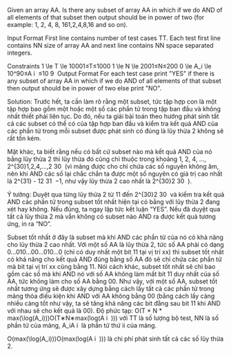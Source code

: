 Given an array AA. Is there any subset of array AA in which if we do AND of all elements of that subset then output should be in power of two (for example: 1, 2, 4, 8, 161,2,4,8,16 and so on).

Input Format
First line contains number of test cases TT. Each test first line contains NN size of array AA and next line contains NN space separated integers.

Constraints
1 \le T \le 10001≤T≤1000
1 \le N \le 2001≤N≤200
0 \le A_i \le 10^90≤A
​i
​​ ≤10
​9
​​ 
Output Format
For each test case print "YES" if there is any subset of array AA in which if we do AND of all elements of that subset then output should be in power of two else print "NO".

Solution:
Trước hết, ta cần làm rõ rằng một subset, tức tập hợp con là một tập hợp bao gồm một hoặc một số các phần tử trong tập ban đầu và không nhất thiết phải liên tục. Do đó, nếu ta giải bài toán theo hướng phát sinh tất cả các subset có thể có của tập hợp ban đầu và kiểm tra kết quả AND của các phần tử trong mỗi subset được phát sinh có đúng là lũy thừa 2 không sẽ rất tốn kém.

Mặt khác, ta biết rằng nếu có bất cứ subset nào mà kết quả AND của nó bằng lũy thừa 2 thì lũy thừa đó cũng chỉ thuộc trong khoảng 1, 2, 4, ..., 2^{30}1,2,4,...,2
​30
​​  (vì mảng được cho chỉ chứa các số nguyên không âm, nên khi AND các số lại chắc chắn ta được một số nguyên có giá trị cao nhất là 2^{31} - 12
​31
​​ −1, như vậy lũy thừa 2 cao nhất là 2^{30}2
​30
​​ ).

Ý tưởng: Duyệt qua từng lũy thừa 2 từ 11 đến 2^{30}2
​30
​​  và kiểm tra kết quả AND các phần tử trong subset tốt nhất hiện tại có bằng với lũy thừa 2 đang xét hay không. Nếu đúng, ta ngay lập tức kết luận “YES”. Nếu đã duyệt qua tất cả lũy thừa 2 mà vẫn không có subset nào AND ra được kết quả tương ứng, in ra “NO”.

Subset tốt nhất ở đây là subset mà khi AND các phần tử của nó có khả năng cho lũy thừa 2 cao nhất.
Với một số AA là lũy thừa 2, tức số AA phải có dạng 0...010...00...010...0 (chỉ có duy nhất một bit 11 tại vị trí xx) thì subset tốt nhất có khả năng cho kết quả AND đúng bằng số AA đó sẽ chỉ chứa các phần tử mà bit tại vị trí xx cũng bằng 11. Nói cách khác, subset tốt nhất sẽ chỉ bao gồm các số mà khi AND nó với số AA không làm mất bit 11 duy nhất của số AA, tức không làm cho số AA bằng 00.
Như vậy, với một số AA, subset tốt nhất tương ứng sẽ được xây dựng bằng cách lấy tất cả các phần tử trong mảng thỏa điều kiện khi AND với AA không bằng 00 (bằng cách lấy càng nhiều càng tốt như vậy, ta sẽ tăng khả năng các bit đằng sau bit 11 khi AND với nhau sẽ cho kết quả là 00).
Độ phức tạp: O(T * N * max(\log(A_i)))O(T∗N∗max(log(A
​i
​​ ))) với TT là số lượng bộ test, NN là số phần tử của mảng, A_iA
​i
​​  là phần tử thứ ii của mảng.

O(max(\log(A_i)))O(max(log(A
​i
​​ ))) là chi phí phát sinh tất cả các số lũy thừa 2.
